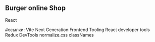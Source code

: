 ## Burger online Shop 
React

#ссылки:
Vite Next Generation Frontend Tooling
React developer tools
Redux DevTools
normalize.css
classNames